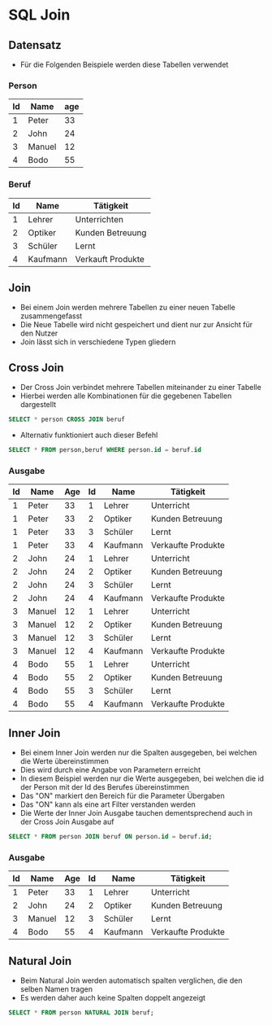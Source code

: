 # SQL Join

## Datensatz

+ Für die Folgenden Beispiele werden diese Tabellen verwendet

### Person
|Id|Name|age|
|-|-|-|
|1|Peter|33|
|2|John|24|
|3|Manuel|12|
|4|Bodo|55|

### Beruf

|Id|Name|Tätigkeit|
|-|-|-|
|1|Lehrer|Unterrichten|
|2|Optiker|Kunden Betreuung|
|3|Schüler|Lernt|
|4|Kaufmann|Verkauft Produkte|

## Join

+ Bei einem Join werden mehrere Tabellen zu einer neuen Tabelle zusammengefasst
+ Die Neue Tabelle wird nicht gespeichert und dient nur zur Ansicht für den Nutzer
+ Join lässt sich in verschiedene Typen gliedern


## Cross Join

+ Der Cross Join verbindet mehrere Tabellen miteinander zu einer Tabelle
+ Hierbei werden alle Kombinationen für die gegebenen Tabellen dargestellt

``` SQL
SELECT * person CROSS JOIN beruf
```

+ Alternativ funktioniert auch dieser Befehl

``` SQL
SELECT * FROM person,beruf WHERE person.id = beruf.id
```

### Ausgabe

|Id|Name|Age|Id|Name|Tätigkeit|
|-|-|-|-|-|-|
|1|Peter|33|1|Lehrer|Unterricht|
|1|Peter|33|2|Optiker|Kunden Betreuung|
|1|Peter|33|3|Schüler|Lernt|
|1|Peter|33|4|Kaufmann|Verkaufte Produkte|
|2|John|24|1|Lehrer|Unterricht|
|2|John|24|2|Optiker|Kunden Betreuung|
|2|John|24|3|Schüler|Lernt|
|2|John|24|4|Kaufmann|Verkaufte Produkte|
|3|Manuel|12|1|Lehrer|Unterricht|
|3|Manuel|12|2|Optiker|Kunden Betreuung|
|3|Manuel|12|3|Schüler|Lernt|
|3|Manuel|12|4|Kaufmann|Verkaufte Produkte|
|4|Bodo|55|1|Lehrer|Unterricht|
|4|Bodo|55|2|Optiker|Kunden Betreuung|
|4|Bodo|55|3|Schüler|Lernt|
|4|Bodo|55|4|Kaufmann|Verkaufte Produkte|


## Inner Join

+ Bei einem Inner Join werden nur die Spalten ausgegeben, bei welchen die Werte übereinstimmen
+ Dies wird durch eine Angabe von Parametern erreicht
+ In diesem Beispiel werden nur die Werte ausgegeben, bei welchen die id der Person mit der Id des Berufes übereinstimmen
+ Das "ON" markiert den Bereich für die Parameter Übergaben
+ Das "ON" kann als eine art Filter verstanden werden
+ Die Werte der Inner Join Ausgabe tauchen dementsprechend auch in der Cross Join Ausgabe auf

``` SQL
SELECT * FROM person JOIN beruf ON person.id = beruf.id;
```

### Ausgabe

|Id|Name|Age|Id|Name|Tätigkeit|
|-|-|-|-|-|-|
|1|Peter|33|1|Lehrer|Unterricht|
|2|John|24|2|Optiker|Kunden Betreuung|
|3|Manuel|12|3|Schüler|Lernt|
|4|Bodo|55|4|Kaufmann|Verkaufte Produkte|

## Natural Join

+ Beim Natural Join werden automatisch spalten verglichen, die den selben Namen tragen
+ Es werden daher auch keine Spalten doppelt angezeigt

``` SQL
SELECT * FROM person NATURAL JOIN beruf;
```